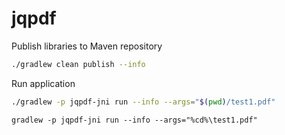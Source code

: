 # jqpdf

Publish libraries to Maven repository

```bash
./gradlew clean publish --info
```

Run application

```bash
./gradlew -p jqpdf-jni run --info --args="$(pwd)/test1.pdf"
```

```commandline
gradlew -p jqpdf-jni run --info --args="%cd%\test1.pdf"
```
